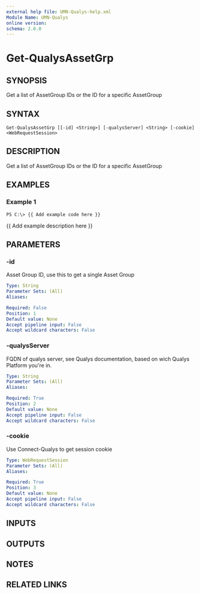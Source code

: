 ```yaml
---
external help file: UMN-Qualys-help.xml
Module Name: UMN-Qualys
online version: 
schema: 2.0.0
---
```


# Get-QualysAssetGrp

## SYNOPSIS
Get a list of AssetGroup IDs or the ID for a specific AssetGroup

## SYNTAX

```
Get-QualysAssetGrp [[-id] <String>] [-qualysServer] <String> [-cookie] <WebRequestSession>
```

## DESCRIPTION
Get a list of AssetGroup IDs or the ID for a specific AssetGroup

## EXAMPLES

### Example 1
```
PS C:\> {{ Add example code here }}
```

{{ Add example description here }}

## PARAMETERS

### -id
Asset Group ID, use this to get a single Asset Group

```yaml
Type: String
Parameter Sets: (All)
Aliases: 

Required: False
Position: 1
Default value: None
Accept pipeline input: False
Accept wildcard characters: False
```

### -qualysServer
FQDN of qualys server, see Qualys documentation, based on wich Qualys Platform you're in.

```yaml
Type: String
Parameter Sets: (All)
Aliases: 

Required: True
Position: 2
Default value: None
Accept pipeline input: False
Accept wildcard characters: False
```

### -cookie
Use Connect-Qualys to get session cookie

```yaml
Type: WebRequestSession
Parameter Sets: (All)
Aliases: 

Required: True
Position: 3
Default value: None
Accept pipeline input: False
Accept wildcard characters: False
```

## INPUTS

## OUTPUTS

## NOTES

## RELATED LINKS

